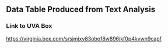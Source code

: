 ## Data Table Produced from Text Analysis

### Link to UVA Box
https://virginia.box.com/s/sjmixy83obo18w896jkf0p4kvwn9capf
